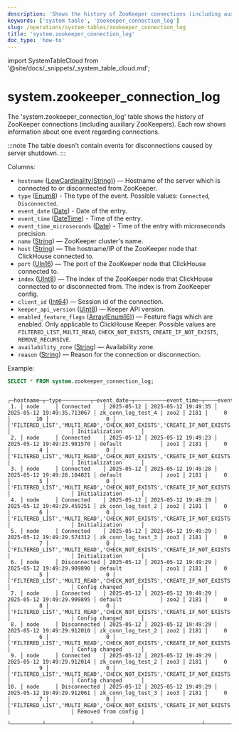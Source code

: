 ```yaml
---
description: 'Shows the history of ZooKeeper connections (including auxiliary ZooKeepers).'
keywords: ['system table', 'zookeeper_connection_log']
slug: /operations/system-tables/zookeeper_connection_log
title: 'system.zookeeper_connection_log'
doc_type: 'how-to'
---
```


import SystemTableCloud from '@site/docs/_snippets/_system_table_cloud.md';

# system.zookeeper_connection_log

<SystemTableCloud/>

The 'system.zookeeper_connection_log' table shows the history of ZooKeeper connections (including auxiliary ZooKeepers). Each row shows information about one event regarding connections.

:::note
The table doesn't contain events for disconnections caused by server shutdown.
:::

Columns:

-   `hostname` ([LowCardinality(String)](../../sql-reference/data-types/string.md)) — Hostname of the server which is connected to or disconnected from ZooKeeper.
-   `type` ([Enum8](../../sql-reference/data-types/enum.md)) - The type of the event. Possible values: `Connected`, `Disconnected`.
-   `event_date` ([Date](../../sql-reference/data-types/date.md)) - Date of the entry.
-   `event_time` ([DateTime](../../sql-reference/data-types/datetime.md)) - Time of the entry.
-   `event_time_microseconds` ([Date](../../sql-reference/data-types/datetime64.md)) - Time of the entry with microseconds precision.
-   `name` ([String](../../sql-reference/data-types/string.md)) — ZooKeeper cluster's name.
-   `host` ([String](../../sql-reference/data-types/string.md)) — The hostname/IP of the ZooKeeper node that ClickHouse connected to.
-   `port` ([UIn16](../../sql-reference/data-types/int-uint.md)) — The port of the ZooKeeper node that ClickHouse connected to.
-   `index` ([UInt8](../../sql-reference/data-types/int-uint.md)) — The index of the ZooKeeper node that ClickHouse connected to or disconnected from. The index is from ZooKeeper config.
-   `client_id` ([Int64](../../sql-reference/data-types/int-uint.md)) — Session id of the connection.
-   `keeper_api_version` ([UInt8](../../sql-reference/data-types/int-uint.md)) — Keeper API version.
-   `enabled_feature_flags` ([Array(Enum16)](../../sql-reference/data-types/array.md)) — Feature flags which are enabled. Only applicable to ClickHouse Keeper. Possible values are `FILTERED_LIST`, `MULTI_READ`, `CHECK_NOT_EXISTS`, `CREATE_IF_NOT_EXISTS`, `REMOVE_RECURSIVE`.
-   `availability_zone` ([String](../../sql-reference/data-types/string.md)) — Availability zone.
-   `reason` ([String](../../sql-reference/data-types/string.md)) — Reason for the connection or disconnection.

Example:

```sql
SELECT * FROM system.zookeeper_connection_log;
```

```text
    ┌─hostname─┬─type─────────┬─event_date─┬──────────event_time─┬────event_time_microseconds─┬─name───────────────┬─host─┬─port─┬─index─┬─client_id─┬─keeper_api_version─┬─enabled_feature_flags───────────────────────────────────────────────────────────────────────┬─availability_zone─┬─reason──────────────┐
 1. │ node     │ Connected    │ 2025-05-12 │ 2025-05-12 19:49:35 │ 2025-05-12 19:49:35.713067 │ zk_conn_log_test_4 │ zoo2 │ 2181 │     0 │        10 │                  0 │ ['FILTERED_LIST','MULTI_READ','CHECK_NOT_EXISTS','CREATE_IF_NOT_EXISTS','REMOVE_RECURSIVE'] │                   │ Initialization      │
 2. │ node     │ Connected    │ 2025-05-12 │ 2025-05-12 19:49:23 │ 2025-05-12 19:49:23.981570 │ default            │ zoo1 │ 2181 │     0 │         4 │                  0 │ ['FILTERED_LIST','MULTI_READ','CHECK_NOT_EXISTS','CREATE_IF_NOT_EXISTS','REMOVE_RECURSIVE'] │                   │ Initialization      │
 3. │ node     │ Connected    │ 2025-05-12 │ 2025-05-12 19:49:28 │ 2025-05-12 19:49:28.104021 │ default            │ zoo1 │ 2181 │     0 │         5 │                  0 │ ['FILTERED_LIST','MULTI_READ','CHECK_NOT_EXISTS','CREATE_IF_NOT_EXISTS','REMOVE_RECURSIVE'] │                   │ Initialization      │
 4. │ node     │ Connected    │ 2025-05-12 │ 2025-05-12 19:49:29 │ 2025-05-12 19:49:29.459251 │ zk_conn_log_test_2 │ zoo2 │ 2181 │     0 │         6 │                  0 │ ['FILTERED_LIST','MULTI_READ','CHECK_NOT_EXISTS','CREATE_IF_NOT_EXISTS','REMOVE_RECURSIVE'] │                   │ Initialization      │
 5. │ node     │ Connected    │ 2025-05-12 │ 2025-05-12 19:49:29 │ 2025-05-12 19:49:29.574312 │ zk_conn_log_test_3 │ zoo3 │ 2181 │     0 │         7 │                  0 │ ['FILTERED_LIST','MULTI_READ','CHECK_NOT_EXISTS','CREATE_IF_NOT_EXISTS','REMOVE_RECURSIVE'] │                   │ Initialization      │
 6. │ node     │ Disconnected │ 2025-05-12 │ 2025-05-12 19:49:29 │ 2025-05-12 19:49:29.909890 │ default            │ zoo1 │ 2181 │     0 │         5 │                  0 │ ['FILTERED_LIST','MULTI_READ','CHECK_NOT_EXISTS','CREATE_IF_NOT_EXISTS','REMOVE_RECURSIVE'] │                   │ Config changed      │
 7. │ node     │ Connected    │ 2025-05-12 │ 2025-05-12 19:49:29 │ 2025-05-12 19:49:29.909895 │ default            │ zoo2 │ 2181 │     0 │         8 │                  0 │ ['FILTERED_LIST','MULTI_READ','CHECK_NOT_EXISTS','CREATE_IF_NOT_EXISTS','REMOVE_RECURSIVE'] │                   │ Config changed      │
 8. │ node     │ Disconnected │ 2025-05-12 │ 2025-05-12 19:49:29 │ 2025-05-12 19:49:29.912010 │ zk_conn_log_test_2 │ zoo2 │ 2181 │     0 │         6 │                  0 │ ['FILTERED_LIST','MULTI_READ','CHECK_NOT_EXISTS','CREATE_IF_NOT_EXISTS','REMOVE_RECURSIVE'] │                   │ Config changed      │
 9. │ node     │ Connected    │ 2025-05-12 │ 2025-05-12 19:49:29 │ 2025-05-12 19:49:29.912014 │ zk_conn_log_test_2 │ zoo3 │ 2181 │     0 │         9 │                  0 │ ['FILTERED_LIST','MULTI_READ','CHECK_NOT_EXISTS','CREATE_IF_NOT_EXISTS','REMOVE_RECURSIVE'] │                   │ Config changed      │
10. │ node     │ Disconnected │ 2025-05-12 │ 2025-05-12 19:49:29 │ 2025-05-12 19:49:29.912061 │ zk_conn_log_test_3 │ zoo3 │ 2181 │     0 │         7 │                  0 │ ['FILTERED_LIST','MULTI_READ','CHECK_NOT_EXISTS','CREATE_IF_NOT_EXISTS','REMOVE_RECURSIVE'] │                   │ Removed from config │
    └──────────┴──────────────┴────────────┴─────────────────────┴────────────────────────────┴────────────────────┴──────┴──────┴───────┴───────────┴────────────────────┴─────────────────────────────────────────────────────────────────────────────────────────────┴───────────────────┴─────────────────────┘
```
